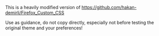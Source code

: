 This is a heavily modified version of https://github.com/hakan-demirli/Firefox_Custom_CSS

Use as guidance, do not copy directly, especially not before testing the original theme and your preferences!
